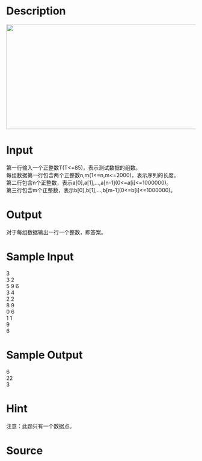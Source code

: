 
# Description

<div class="content"><p><img width="800" height="279" alt="" src="source/bzoj/4454/img/aHR0cHM6Ly9seWRzeS5jb20vSnVkZ2VPbmxpbmUvdXBsb2FkLzIwMTYwMy9kZXMuZ2lm.gif"/></p></div>

# Input

<div class="content"><div>第一行输入一个正整数T(T&lt;=85)，表示测试数据的组数。</div>
<div>每组数据第一行包含两个正整数n,m(1&lt;=n,m&lt;=2000)，表示序列的长度。</div>
<div>第二行包含n个正整数，表示a[0],a[1],...,a[n-1](0&lt;=a[i]&lt;=1000000)。</div>
<div>第三行包含m个正整数，表示b[0],b[1],...,b[m-1](0&lt;=b[i]&lt;=1000000)。</div>
<p></p></div>

# Output

<div class="content"><div>对于每组数据输出一行一个整数，即答案。</div>
<p></p></div>

# Sample Input

<div class="content"><span class="sampledata">3<br/>
3 2<br/>
5 9 6<br/>
3 4<br/>
2 2<br/>
8 9<br/>
0 6<br/>
1 1<br/>
9<br/>
6</span></div>

# Sample Output

<div class="content"><span class="sampledata">6<br/>
22<br/>
3<br/>
</span></div>

# Hint

<div class="content"><p></p><p>注意：此题只有一个数据点。</p><p></p></div>

# Source

<div class="content"><p><a href="problemset.php?search="></a></p></div>

